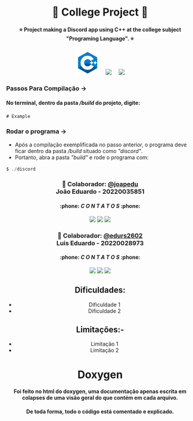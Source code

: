 <h1 align="center">📖 College Project 📖</h1>

<div align="center">
<h4>⭐️ Project making a Discord app using C++ at the college subject "Programing Language". ⭐️</h4>
  <img height="65" src="./assets/cpp.png">&nbsp;&nbsp;&nbsp;&nbsp;<img src="https://img.icons8.com/cute-clipart/64/null/services.png"/><a>&nbsp;&nbsp;&nbsp;&nbsp;&nbsp;<img height= "50" src= "https://assets-global.website-files.com/6257adef93867e50d84d30e2/636e0a6a49cf127bf92de1e2_icon_clyde_blurple_RGB.png">
</a>
</div>

### Passos Para Compilação ->
#### No terminal, dentro da pasta  */build*  do projeto, digite:

```js
# Example
```

### Rodar o programa ->
 - Após a compilação exemplificada no passo anterior, o programa deve ficar dentro da pasta */build* situado como *"discord"*.
 - Portanto, abra a pasta *"build"* e rode o programa com: 
```ts
$ ./discord
```
<h3 align="center"> 👾 Colaborador: <a href="https://github.com/joapedu"><strong>@joapedu</strong></a> <br />João Eduardo - 20220035851</h3>
<h4 align="center">:phone: <i>C O N T A T O S</i> :phone:</h4>
<div align="center">
    <a href = "https://mailto:joaoeduardobraga2@gmail.com"><img src="https://img.shields.io/badge/-Gmail-F80000?style=for-the-badge&logo=gmail&logoColor=white" target="_blank"></a>
    <a href="https://www.linkedin.com/in/joão-eduardo-braga/" target="_blank"><img src="https://img.shields.io/badge/-LinkedIn-%230077B5?style=for-the-badge&logo=linkedin&logoColor=white" target="_blank"></a>
    <a href="https://wa.me/5584981480327/" target="_blank"><img src="https://img.shields.io/badge/-WhatsApp-4EA94B?style=for-the-badge&logo=WhatsApp&logoColor=white" target="_blank"></a>
</div>

<h3 align="center">🐺 Colaborador: <a href="https://github.com/edurs2602"><strong>@edurs2602</strong></a><br />Luis Eduardo - 20220028973</h3>
<h4 align="center">:phone: <i>C O N T A T O S</i> :phone:</h4>
<div align="center">
    <a href = "https://mailto:edurs.2602@gmail.com"><img src="https://img.shields.io/badge/-Gmail-F80000?style=for-the-badge&logo=gmail&logoColor=white" target="_blank"></a>
    <a href="https://www.linkedin.com/in/lu%C3%ADs-eduardo-da-silva-ribeiro-462221233/" target="_blank"><img src="https://img.shields.io/badge/-LinkedIn-%230077B5?style=for-the-badge&logo=linkedin&logoColor=white" target="_blank"></a>
    <a href="https://wa.me/5584996361789/" target="_blank"><img src="https://img.shields.io/badge/-WhatsApp-4EA94B?style=for-the-badge&logo=WhatsApp&logoColor=white" target="_blank"></a>
</div>

<div align="center">

## Dificuldades:
- Dificuldade 1
- Dificuldade 2
</div>
<div align="center">

## Limitações:-
- Limitação 1
- Limitação 2
</div>
<div align="center">

# Doxygen
#### Foi feito no html do doxygen, uma documentação apenas escrita em colapses de uma visão geral do que contém em cada arquivo.
#### De toda forma, todo o código está comentado e explicado.
</div>
